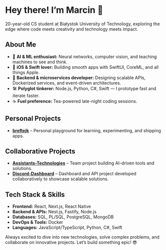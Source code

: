 # Hey there! I’m Marcin 👋

20-year-old CS student at Białystok University of Technology, exploring the edge where code meets creativity and technology meets impact.

## About Me
- 🤖 **AI & ML enthusiast:** Neural networks, computer vision, and teaching machines to see and think.  
- 🍏 **iOS & Swift lover:** Building smooth apps with SwiftUI, CoreML, and all things Apple.  
- 🔧 **Backend & microservices developer:** Designing scalable APIs, Dockerized services, and event-driven architectures.  
- 🛠️ **Polyglot tinkerer:** Node.js, Python, C#, Swift — I prototype fast and iterate faster.  
- ☕ **Fuel preference:** Tea-powered late-night coding sessions.  

## Personal Projects
- **[breftejk](https://github.com/breftejk?tab=repositories)** – Personal playground for learning, experimenting, and shipping apps.  

## Collaborative Projects
- **[Assistants-Technologies](https://github.com/orgs/Assistants-Technologies/repositories)** – Team project building AI-driven tools and solutions.  
- **[Discord-Dashboard](https://github.com/orgs/Discord-Dashboard/repositories)** – Dashboard and API project developed collaboratively to showcase scalable solutions.  

## Tech Stack & Skills
- **Frontend:** React, Next.js, React Native  
- **Backend & APIs:** Nest.js, Fastify, Node.js  
- **Databases:** SQL, PL/SQL, PostgreSQL, MongoDB  
- **DevOps & Tools:** Docker  
- **Languages:** JavaScript/TypeScript, Python, C#, Swift  

Always excited to dive into new technologies, solve complex problems, and collaborate on innovative projects. Let’s build something epic! 😎
